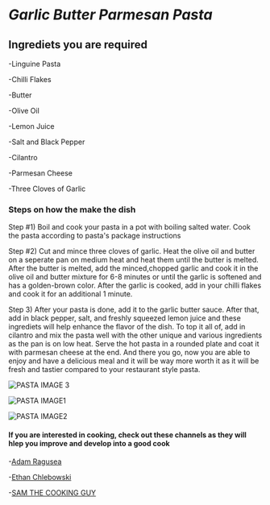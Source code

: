 # _Garlic Butter Parmesan Pasta_
## Ingrediets you are required
-Linguine Pasta

-Chilli Flakes

-Butter

-Olive Oil

-Lemon Juice

-Salt and Black Pepper

-Cilantro

-Parmesan Cheese

-Three Cloves of Garlic
### Steps on how the make the dish
Step #1) Boil and cook your pasta in a pot with boiling salted water. Cook the pasta according to pasta's package instructions

Step #2) Cut and mince three cloves of garlic. Heat the olive oil and butter on a seperate pan on medium heat and heat them until the butter is melted. After the butter is melted, add the minced,chopped garlic and cook it in the olive oil and butter mixture for 6-8 minutes or until the garlic is softened and has a golden-brown color. After the garlic is cooked, add in your chilli flakes and cook it for an additional 1 minute.

Step 3) After your pasta is done, add it to the garlic butter sauce. After that, add in black pepper, salt, and freshly squeezed lemon juice and these ingrediets will help enhance the flavor of the dish. To top it all of, add in cilantro and mix the pasta well with the other unique and various ingredients as the pan is on low heat. Serve the hot pasta in a rounded plate and coat it with parmesan cheese at the end. And there you go, now you are able to enjoy and have a delicious meal and it will be way more worth it as it will be fresh and tastier compared to your restaurant style pasta.

![PASTA IMAGE 3](https://user-images.githubusercontent.com/72218836/95671049-603b1380-0b47-11eb-8c57-32f057689fca.jpg)

![PASTA IMAGE1](https://user-images.githubusercontent.com/72218836/95671086-a7290900-0b47-11eb-9fe2-f28a2f10c28b.jpg)

![PASTA IMAGE2](https://user-images.githubusercontent.com/72218836/95671106-ddff1f00-0b47-11eb-89c3-0ae6809d9ebf.jpg)

#### If you are interested in cooking, check out these channels as they will hlep you improve and develop into a good cook
-[Adam Ragusea](https://www.youtube.com/user/aragusea)

-[Ethan Chlebowski](https://www.youtube.com/channel/UCDq5v10l4wkV5-ZBIJJFbzQ)

-[SAM THE COOKING GUY](https://www.youtube.com/user/thesamlivecast)
